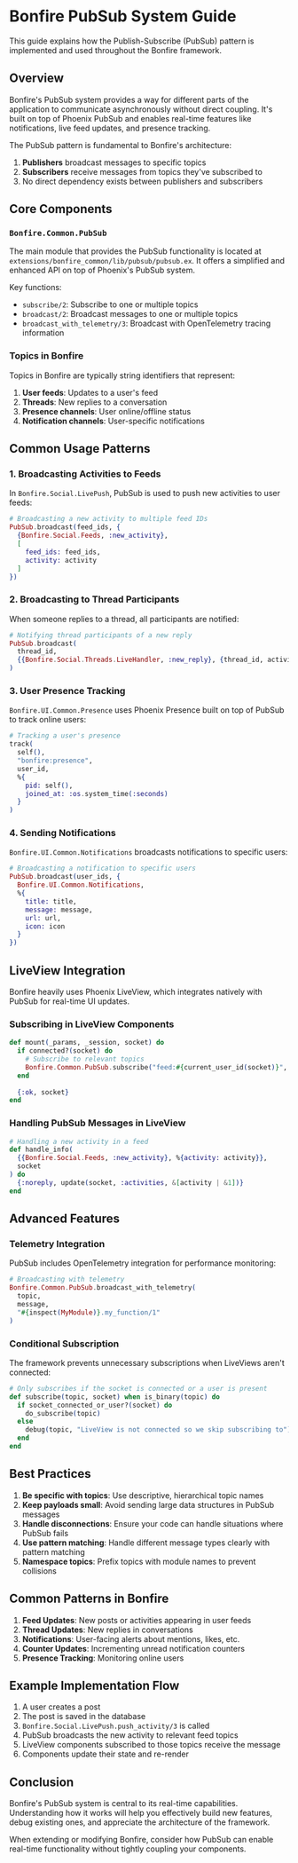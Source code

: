 # Bonfire PubSub System Guide

This guide explains how the Publish-Subscribe (PubSub) pattern is implemented and used throughout the Bonfire framework.

## Overview

Bonfire's PubSub system provides a way for different parts of the application to communicate asynchronously without direct coupling. It's built on top of Phoenix PubSub and enables real-time features like notifications, live feed updates, and presence tracking.

The PubSub pattern is fundamental to Bonfire's architecture:

1. **Publishers** broadcast messages to specific topics
2. **Subscribers** receive messages from topics they've subscribed to
3. No direct dependency exists between publishers and subscribers

## Core Components

### `Bonfire.Common.PubSub`

The main module that provides the PubSub functionality is located at `extensions/bonfire_common/lib/pubsub/pubsub.ex`. It offers a simplified and enhanced API on top of Phoenix's PubSub system.

Key functions:

- `subscribe/2`: Subscribe to one or multiple topics
- `broadcast/2`: Broadcast messages to one or multiple topics
- `broadcast_with_telemetry/3`: Broadcast with OpenTelemetry tracing information

### Topics in Bonfire

Topics in Bonfire are typically string identifiers that represent:

1. **User feeds**: Updates to a user's feed
2. **Threads**: New replies to a conversation
3. **Presence channels**: User online/offline status
4. **Notification channels**: User-specific notifications

## Common Usage Patterns

### 1. Broadcasting Activities to Feeds

In `Bonfire.Social.LivePush`, PubSub is used to push new activities to user feeds:

```elixir
# Broadcasting a new activity to multiple feed IDs
PubSub.broadcast(feed_ids, {
  {Bonfire.Social.Feeds, :new_activity},
  [
    feed_ids: feed_ids,
    activity: activity
  ]
})
```

### 2. Broadcasting to Thread Participants

When someone replies to a thread, all participants are notified:

```elixir
# Notifying thread participants of a new reply
PubSub.broadcast(
  thread_id,
  {{Bonfire.Social.Threads.LiveHandler, :new_reply}, {thread_id, activity}}
)
```

### 3. User Presence Tracking

`Bonfire.UI.Common.Presence` uses Phoenix Presence built on top of PubSub to track online users:

```elixir
# Tracking a user's presence
track(
  self(),
  "bonfire:presence",
  user_id,
  %{
    pid: self(),
    joined_at: :os.system_time(:seconds)
  }
)
```

### 4. Sending Notifications

`Bonfire.UI.Common.Notifications` broadcasts notifications to specific users:

```elixir
# Broadcasting a notification to specific users
PubSub.broadcast(user_ids, {
  Bonfire.UI.Common.Notifications,
  %{
    title: title,
    message: message,
    url: url,
    icon: icon
  }
})
```

## LiveView Integration

Bonfire heavily uses Phoenix LiveView, which integrates natively with PubSub for real-time UI updates.

### Subscribing in LiveView Components

```elixir
def mount(_params, _session, socket) do
  if connected?(socket) do
    # Subscribe to relevant topics
    Bonfire.Common.PubSub.subscribe("feed:#{current_user_id(socket)}", socket)
  end
  
  {:ok, socket}
end
```

### Handling PubSub Messages in LiveView

```elixir
# Handling a new activity in a feed
def handle_info(
  {{Bonfire.Social.Feeds, :new_activity}, %{activity: activity}},
  socket
) do
  {:noreply, update(socket, :activities, &[activity | &1])}
end
```

## Advanced Features

### Telemetry Integration

PubSub includes OpenTelemetry integration for performance monitoring:

```elixir
# Broadcasting with telemetry
Bonfire.Common.PubSub.broadcast_with_telemetry(
  topic,
  message,
  "#{inspect(MyModule)}.my_function/1"
)
```

### Conditional Subscription

The framework prevents unnecessary subscriptions when LiveViews aren't connected:

```elixir
# Only subscribes if the socket is connected or a user is present
def subscribe(topic, socket) when is_binary(topic) do
  if socket_connected_or_user?(socket) do
    do_subscribe(topic)
  else
    debug(topic, "LiveView is not connected so we skip subscribing to")
  end
end
```

## Best Practices

1. **Be specific with topics**: Use descriptive, hierarchical topic names
2. **Keep payloads small**: Avoid sending large data structures in PubSub messages
3. **Handle disconnections**: Ensure your code can handle situations where PubSub fails
4. **Use pattern matching**: Handle different message types clearly with pattern matching
5. **Namespace topics**: Prefix topics with module names to prevent collisions

## Common Patterns in Bonfire

1. **Feed Updates**: New posts or activities appearing in user feeds
2. **Thread Updates**: New replies in conversations
3. **Notifications**: User-facing alerts about mentions, likes, etc.
4. **Counter Updates**: Incrementing unread notification counters
5. **Presence Tracking**: Monitoring online users

## Example Implementation Flow

1. A user creates a post
2. The post is saved in the database
3. `Bonfire.Social.LivePush.push_activity/3` is called
4. PubSub broadcasts the new activity to relevant feed topics
5. LiveView components subscribed to those topics receive the message
6. Components update their state and re-render

## Conclusion

Bonfire's PubSub system is central to its real-time capabilities. Understanding how it works will help you effectively build new features, debug existing ones, and appreciate the architecture of the framework.

When extending or modifying Bonfire, consider how PubSub can enable real-time functionality without tightly coupling your components.